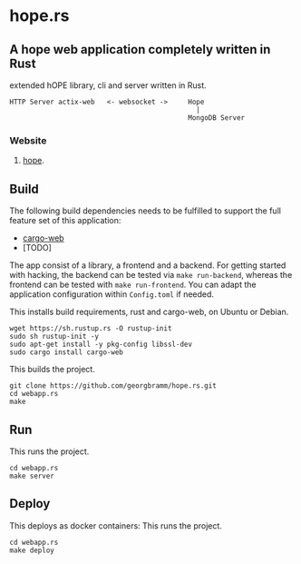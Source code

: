 # hope.rs

## A hope web application completely written in Rust

extended hOPE library, cli and server written in Rust.

``` console
HTTP Server actix-web   <- websocket ->     Hope 
                                              |
                                            MongoDB Server
```
### Website

1. [hope](https://github.com/georgbramm/hope.rs).

## Build

The following build dependencies needs to be fulfilled to support the full
feature set of this application:

- [cargo-web](https://github.com/koute/cargo-web)
- [TODO]

The app consist of a library, a frontend and a backend. For getting started with hacking,
the backend can be tested via `make run-backend`, whereas the frontend can be
tested with `make run-frontend`. You can adapt the application configuration
within `Config.toml` if needed.

This installs build requirements, rust and cargo-web, on Ubuntu or Debian.
``` console
wget https://sh.rustup.rs -O rustup-init
sudo sh rustup-init -y
sudo apt-get install -y pkg-config libssl-dev
sudo cargo install cargo-web
```
This builds the project.
``` console
git clone https://github.com/georgbramm/hope.rs.git
cd webapp.rs
make
```
## Run

This runs the project.
``` console
cd webapp.rs
make server
```

## Deploy

This deploys as docker containers:
This runs the project.
``` console
cd webapp.rs
make deploy
```